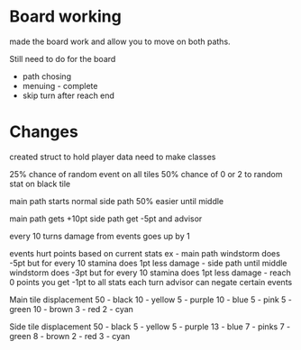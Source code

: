 # Board working
made the board work and allow you to move on both paths. 

Still need to do for the board
  - path chosing
  - menuing - complete
  - skip turn after reach end

# Changes
created struct to hold player data
need to make classes


25% chance of random event on all tiles
50% chance of 0 or 2 to random stat on black tile

main path starts normal 
side path 50% easier until middle

main path gets +10pt
side path get -5pt and advisor

every 10 turns damage from events goes up by 1

events hurt points based on current stats
  ex - main path windstorm does -5pt but for every 10 stamina does 1pt less damage
     - side path until middle windstorm does -3pt but for every 10 stamina does 1pt less damage
     - reach 0 points you get -1pt to all stats each turn
advisor can negate certain events


Main
tile displacement
50 - black
10 - yellow
5 - purple
10 - blue
5 - pink
5 - green
10 - brown
3 - red
2 - cyan

Side
tile displacement
50 - black
5 - yellow
5 - purple
13 - blue
7 - pinks
7 - green
8 - brown
2 - red
3 - cyan